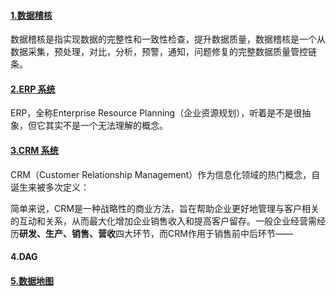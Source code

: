 #### [1.数据稽核](https://wiki.mbalib.com/wiki/%E6%95%B0%E6%8D%AE%E7%A8%BD%E6%A0%B8)

数据稽核是指实现数据的完整性和一致性检查，提升数据质量，数据稽核是一个从数据采集，预处理，对比，分析，预警，通知，问题修复的完整数据质量管控链条。

#### [2.ERP 系统](https://zhuanlan.zhihu.com/p/679698010)

ERP，全称Enterprise Resource Planning（企业资源规划），听着是不是很抽象，但它其实不是一个无法理解的概念。

#### [3.CRM 系统](https://www.zhihu.com/question/53964327)

CRM（Customer Relationship Management）作为信息化领域的热门概念，自诞生来被多次定义：

简单来说，CRM是一种战略性的商业方法，旨在帮助企业更好地管理与客户相关的互动和关系，从而最大化增加企业销售收入和提高客户留存。一般企业经营需经历**研发、生产、销售、营收**四大环节，而CRM作用于销售前中后环节——

#### 4.DAG

#### [5.数据地图](https://www.woshipm.com/pd/4520918.html)

